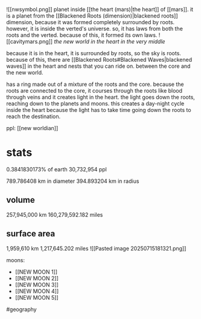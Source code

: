 ![[nwsymbol.png]]
planet inside [[the heart (mars)|the heart]] of [[mars]]. it is a planet from the [[Blackened Roots (dimension)|blackened roots]] dimension, because it was formed completely surrounded by roots. however, it is inside the verted's universe. so, it has laws from both the roots and the verted. because of this, it formed its own laws.
![[cavitymars.png]]
*the new world in the heart in the very middle*

because it is in the heart, it is surrounded by roots, so the sky is roots. because of this, there are [[Blackened Roots#Blackened Waves|blackened waves]] in the heart and nests that you can ride on. between the core and the new world.

has a ring made out of a mixture of the roots and the core. because the roots are connected to the core, it courses through the roots like blood through veins and it creates light in the heart. the light goes down the roots, reaching down to the planets and moons. this creates a day-night cycle inside the heart because the light has to take time going down the roots to reach the destination.

ppl: [[new worldian]]
# stats
0.3841830173% of earth
30,732,954 ppl

789.786408 km in diameter
394.893204 km in radius
## volume
257,945,000 km
160,279,592.182 miles
## surface area
1,959,610 km
1,217,645.202 miles
![[Pasted image 20250715181321.png]]

moons: 
- [[NEW MOON 1]]
- [[NEW MOON 2]]
- [[NEW MOON 3]]
- [[NEW MOON 4]]
- [[NEW MOON 5]]

#geography 